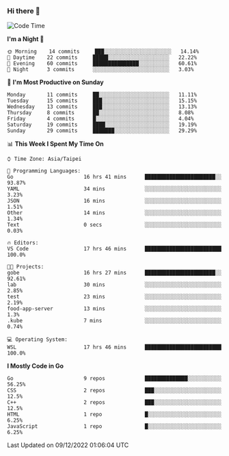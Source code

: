 ### Hi there 👋

<!--START_SECTION:waka-->
![Code Time](http://img.shields.io/badge/Code%20Time-652%20hrs%2023%20mins-blue)

**I'm a Night 🦉** 

```text
🌞 Morning    14 commits     ███░░░░░░░░░░░░░░░░░░░░░░   14.14% 
🌆 Daytime    22 commits     █████░░░░░░░░░░░░░░░░░░░░   22.22% 
🌃 Evening    60 commits     ███████████████░░░░░░░░░░   60.61% 
🌙 Night      3 commits      ░░░░░░░░░░░░░░░░░░░░░░░░░   3.03%

```
📅 **I'm Most Productive on Sunday** 

```text
Monday       11 commits     ██░░░░░░░░░░░░░░░░░░░░░░░   11.11% 
Tuesday      15 commits     ███░░░░░░░░░░░░░░░░░░░░░░   15.15% 
Wednesday    13 commits     ███░░░░░░░░░░░░░░░░░░░░░░   13.13% 
Thursday     8 commits      ██░░░░░░░░░░░░░░░░░░░░░░░   8.08% 
Friday       4 commits      █░░░░░░░░░░░░░░░░░░░░░░░░   4.04% 
Saturday     19 commits     ████░░░░░░░░░░░░░░░░░░░░░   19.19% 
Sunday       29 commits     ███████░░░░░░░░░░░░░░░░░░   29.29%

```


📊 **This Week I Spent My Time On** 

```text
⌚︎ Time Zone: Asia/Taipei

💬 Programming Languages: 
Go                       16 hrs 41 mins      ███████████████████████░░   93.87% 
YAML                     34 mins             ░░░░░░░░░░░░░░░░░░░░░░░░░   3.23% 
JSON                     16 mins             ░░░░░░░░░░░░░░░░░░░░░░░░░   1.51% 
Other                    14 mins             ░░░░░░░░░░░░░░░░░░░░░░░░░   1.34% 
Text                     0 secs              ░░░░░░░░░░░░░░░░░░░░░░░░░   0.03%

🔥 Editors: 
VS Code                  17 hrs 46 mins      █████████████████████████   100.0%

🐱‍💻 Projects: 
gobe                     16 hrs 27 mins      ███████████████████████░░   92.61% 
lab                      30 mins             ░░░░░░░░░░░░░░░░░░░░░░░░░   2.85% 
test                     23 mins             ░░░░░░░░░░░░░░░░░░░░░░░░░   2.19% 
food-app-server          13 mins             ░░░░░░░░░░░░░░░░░░░░░░░░░   1.3% 
.kube                    7 mins              ░░░░░░░░░░░░░░░░░░░░░░░░░   0.74%

💻 Operating System: 
WSL                      17 hrs 46 mins      █████████████████████████   100.0%

```

**I Mostly Code in Go** 

```text
Go                       9 repos             ██████████████░░░░░░░░░░░   56.25% 
CSS                      2 repos             ███░░░░░░░░░░░░░░░░░░░░░░   12.5% 
C++                      2 repos             ███░░░░░░░░░░░░░░░░░░░░░░   12.5% 
HTML                     1 repo              █░░░░░░░░░░░░░░░░░░░░░░░░   6.25% 
JavaScript               1 repo              █░░░░░░░░░░░░░░░░░░░░░░░░   6.25%

```



 Last Updated on 09/12/2022 01:06:04 UTC
<!--END_SECTION:waka-->

<!--
**omegaatt36/omegaatt36** is a ✨ _special_ ✨ repository because its `README.md` (this file) appears on your GitHub profile.

Here are some ideas to get you started:

- 🔭 I’m currently working on ...
- 🌱 I’m currently learning ...
- 👯 I’m looking to collaborate on ...
- 🤔 I’m looking for help with ...
- 💬 Ask me about ...
- 📫 How to reach me: ...
- 😄 Pronouns: ...
- ⚡ Fun fact: ...
-->
